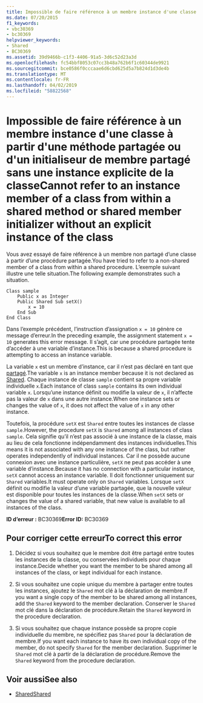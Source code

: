 ```yaml
---
title: Impossible de faire référence à un membre instance d'une classe à partir d'une méthode partagée ou d'un initialiseur de membre partagé sans une instance explicite de la classe
ms.date: 07/20/2015
f1_keywords:
- vbc30369
- bc30369
helpviewer_keywords:
- Shared
- BC30369
ms.assetid: 39d9466b-c1f3-4406-91a5-3d6c52d23a3d
ms.openlocfilehash: fc54bbf8053c07cc3b48a762b6f1c60344de9921
ms.sourcegitcommit: bce0586f0cccaae6d6cbd625d5a7b824d1d3de4b
ms.translationtype: MT
ms.contentlocale: fr-FR
ms.lasthandoff: 04/02/2019
ms.locfileid: "58822568"
---
```

# <a name="cannot-refer-to-an-instance-member-of-a-class-from-within-a-shared-method-or-shared-member-initializer-without-an-explicit-instance-of-the-class"></a><span data-ttu-id="8c4c1-102">Impossible de faire référence à un membre instance d'une classe à partir d'une méthode partagée ou d'un initialiseur de membre partagé sans une instance explicite de la classe</span><span class="sxs-lookup"><span data-stu-id="8c4c1-102">Cannot refer to an instance member of a class from within a shared method or shared member initializer without an explicit instance of the class</span></span>
<span data-ttu-id="8c4c1-103">Vous avez essayé de faire référence à un membre non partagé d’une classe à partir d’une procédure partagée.</span><span class="sxs-lookup"><span data-stu-id="8c4c1-103">You have tried to refer to a non-shared member of a class from within a shared procedure.</span></span> <span data-ttu-id="8c4c1-104">L’exemple suivant illustre une telle situation.</span><span class="sxs-lookup"><span data-stu-id="8c4c1-104">The following example demonstrates such a situation.</span></span>  
  
```  
Class sample  
    Public x as Integer  
    Public Shared Sub setX()  
        x = 10  
    End Sub  
End Class  
```  
  
 <span data-ttu-id="8c4c1-105">Dans l’exemple précédent, l’instruction d’assignation `x = 10` génère ce message d’erreur.</span><span class="sxs-lookup"><span data-stu-id="8c4c1-105">In the preceding example, the assignment statement `x = 10` generates this error message.</span></span> <span data-ttu-id="8c4c1-106">Il s’agit, car une procédure partagée tente d’accéder à une variable d’instance.</span><span class="sxs-lookup"><span data-stu-id="8c4c1-106">This is because a shared procedure is attempting to access an instance variable.</span></span>  
  
 <span data-ttu-id="8c4c1-107">La variable `x` est un membre d’instance, car il n’est pas déclaré en tant que [partagé](../../../visual-basic/language-reference/modifiers/shared.md).</span><span class="sxs-lookup"><span data-stu-id="8c4c1-107">The variable `x` is an instance member because it is not declared as [Shared](../../../visual-basic/language-reference/modifiers/shared.md).</span></span> <span data-ttu-id="8c4c1-108">Chaque instance de classe `sample` contient sa propre variable individuelle `x`.</span><span class="sxs-lookup"><span data-stu-id="8c4c1-108">Each instance of class `sample` contains its own individual variable `x`.</span></span> <span data-ttu-id="8c4c1-109">Lorsqu’une instance définit ou modifie la valeur de `x`, il n’affecte pas la valeur de `x` dans une autre instance.</span><span class="sxs-lookup"><span data-stu-id="8c4c1-109">When one instance sets or changes the value of `x`, it does not affect the value of `x` in any other instance.</span></span>  
  
 <span data-ttu-id="8c4c1-110">Toutefois, la procédure `setX` est `Shared` entre toutes les instances de classe `sample`.</span><span class="sxs-lookup"><span data-stu-id="8c4c1-110">However, the procedure `setX` is `Shared` among all instances of class `sample`.</span></span> <span data-ttu-id="8c4c1-111">Cela signifie qu’il n’est pas associé à une instance de la classe, mais au lieu de cela fonctionne indépendamment des instances individuelles.</span><span class="sxs-lookup"><span data-stu-id="8c4c1-111">This means it is not associated with any one instance of the class, but rather operates independently of individual instances.</span></span> <span data-ttu-id="8c4c1-112">Car il ne possède aucune connexion avec une instance particulière, `setX` ne peut pas accéder à une variable d’instance.</span><span class="sxs-lookup"><span data-stu-id="8c4c1-112">Because it has no connection with a particular instance, `setX` cannot access an instance variable.</span></span> <span data-ttu-id="8c4c1-113">Il doit fonctionner uniquement sur `Shared` variables.</span><span class="sxs-lookup"><span data-stu-id="8c4c1-113">It must operate only on `Shared` variables.</span></span> <span data-ttu-id="8c4c1-114">Lorsque `setX` définit ou modifie la valeur d’une variable partagée, que la nouvelle valeur est disponible pour toutes les instances de la classe.</span><span class="sxs-lookup"><span data-stu-id="8c4c1-114">When `setX` sets or changes the value of a shared variable, that new value is available to all instances of the class.</span></span>  
  
 <span data-ttu-id="8c4c1-115">**ID d’erreur :** BC30369</span><span class="sxs-lookup"><span data-stu-id="8c4c1-115">**Error ID:** BC30369</span></span>  
  
## <a name="to-correct-this-error"></a><span data-ttu-id="8c4c1-116">Pour corriger cette erreur</span><span class="sxs-lookup"><span data-stu-id="8c4c1-116">To correct this error</span></span>  
  
1.  <span data-ttu-id="8c4c1-117">Décidez si vous souhaitez que le membre doit être partagé entre toutes les instances de la classe, ou conservées individuels pour chaque instance.</span><span class="sxs-lookup"><span data-stu-id="8c4c1-117">Decide whether you want the member to be shared among all instances of the class, or kept individual for each instance.</span></span>  
  
2.  <span data-ttu-id="8c4c1-118">Si vous souhaitez une copie unique du membre à partager entre toutes les instances, ajoutez le `Shared` mot clé à la déclaration de membre.</span><span class="sxs-lookup"><span data-stu-id="8c4c1-118">If you want a single copy of the member to be shared among all instances, add the `Shared` keyword to the member declaration.</span></span> <span data-ttu-id="8c4c1-119">Conserver le `Shared` mot clé dans la déclaration de procédure.</span><span class="sxs-lookup"><span data-stu-id="8c4c1-119">Retain the `Shared` keyword in the procedure declaration.</span></span>  
  
3.  <span data-ttu-id="8c4c1-120">Si vous souhaitez que chaque instance possède sa propre copie individuelle du membre, ne spécifiez pas `Shared` pour la déclaration de membre.</span><span class="sxs-lookup"><span data-stu-id="8c4c1-120">If you want each instance to have its own individual copy of the member, do not specify `Shared` for the member declaration.</span></span> <span data-ttu-id="8c4c1-121">Supprimer le `Shared` mot clé à partir de la déclaration de procédure.</span><span class="sxs-lookup"><span data-stu-id="8c4c1-121">Remove the `Shared` keyword from the procedure declaration.</span></span>  
  
## <a name="see-also"></a><span data-ttu-id="8c4c1-122">Voir aussi</span><span class="sxs-lookup"><span data-stu-id="8c4c1-122">See also</span></span>

- [<span data-ttu-id="8c4c1-123">Shared</span><span class="sxs-lookup"><span data-stu-id="8c4c1-123">Shared</span></span>](../../../visual-basic/language-reference/modifiers/shared.md)
